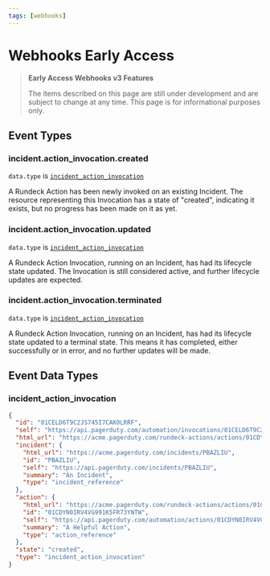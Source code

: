 ```yaml
---
tags: [webhooks]
---
```


# Webhooks Early Access

<!-- theme: warning -->
> **Early Access Webhooks v3 Features**
> 
> The items described on this page are still under development and are subject to change at any time. This page is for informational purposes only.

## Event Types

### incident.action_invocation.created
`data.type` is [`incident_action_invocation`](#incident_action_invocation)

A Rundeck Action has been newly invoked on an existing Incident. The resource representing this Invocation has a state of "created", indicating it exists, but no progress has been made on it as yet.

### incident.action_invocation.updated
`data.type` is [`incident_action_invocation`](#incident_action_invocation)

A Rundeck Action Invocation, running on an Incident, has had its lifecycle state updated. The Invocation is still considered active, and further lifecycle updates are expected.

### incident.action_invocation.terminated
`data.type` is [`incident_action_invocation`](#incident_action_invocation)

A Rundeck Action Invocation, running on an Incident, has had its lifecycle state updated to a terminal state. This means it has completed, either successfully or in error, and no further updates will be made.

## Event Data Types

### incident_action_invocation

```json
{
  "id": "01CELD6T9C2JS745I7CAK0LRRF",
  "self": "https://api.pagerduty.com/automation/invocations/01CELD6T9C2JS745I7CAK0LRRF",
  "html_url": "https://acme.pagerduty.com/rundeck-actions/actions/01CDYN0IRV4VG991K5FR73YNTW/invocations/01CELD6T9C2JS745I7CAK0LRRF/report",
  "incident": {
    "html_url": "https://acme.pagerduty.com/incidents/PBAZLIU",
    "id": "PBAZLIU",
    "self": "https://api.pagerduty.com/incidents/PBAZLIU",
    "summary": "An Incident",
    "type": "incident_reference"
  },
  "action": {
    "html_url": "https://acme.pagerduty.com/rundeck-actions/actions/01CDYN0IRV4VG991K5FR73YNTW",
    "id": "01CDYN0IRV4VG991K5FR73YNTW",
    "self": "https://api.pagerduty.com/automation/actions/01CDYN0IRV4VG991K5FR73YNTW",
    "summary": "A Helpful Action",
    "type": "action_reference"
  },
  "state": "created",
  "type": "incident_action_invocation"
}
```
